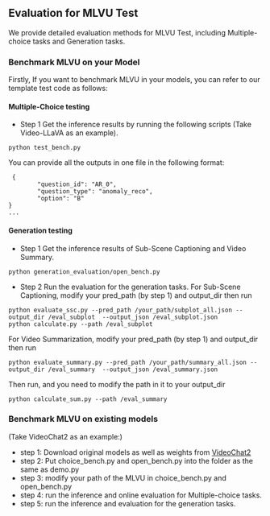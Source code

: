 ## Evaluation for MLVU Test

We provide detailed evaluation methods for MLVU Test, including Multiple-choice tasks and Generation tasks.

### Benchmark MLVU on your Model
Firstly, If you want to benchmark MLVU in your models, you can refer to our template test code as follows:
#### Multiple-Choice testing
- Step 1 Get the inference results by running the following scripts (Take Video-LLaVA as an example).
```
python test_bench.py 
```
You can provide all the outputs in one file in the following format:
```
 {
        "question_id": "AR_0",
        "question_type": "anomaly_reco",
        "option": "B"
}
...
```
#### Generation testing
- Step 1 Get the inference results of Sub-Scene Captioning and Video Summary.
```
python generation_evaluation/open_bench.py 
```
- Step 2 Run the evaluation for the generation tasks.
For Sub-Scene Captioning, modify your pred_path (by step 1) and output_dir then run
```
python evaluate_ssc.py --pred_path /your_path/subplot_all.json --output_dir /eval_subplot  --output_json /eval_subplot.json
python calculate.py --path /eval_subplot
```
For Video Summarization, modify your pred_path (by step 1) and output_dir then run
```
python evaluate_summary.py --pred_path /your_path/summary_all.json --output_dir /eval_summary  --output_json /eval_summary.json
```
Then run, and you need to modify the path in it to your output_dir
```
python calculate_sum.py --path /eval_summary
```

### Benchmark MLVU on existing models
(Take VideoChat2 as an example:)
- step 1: Download original models as well as weights from [VideoChat2](https://github.com/OpenGVLab/Ask-Anything/tree/main/video_chat2)
- step 2: Put choice_bench.py and open_bench.py into the folder as the same as demo.py  
- step 3: modify your path of the MLVU in choice_bench.py and open_bench.py
- step 4: run the inference and online evaluation for Multiple-choice tasks.
- step 5: run the inference and evaluation for the generation tasks. 
